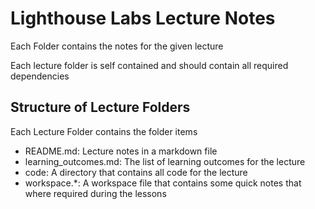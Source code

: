 # Lighthouse Labs Lecture Notes

Each Folder contains the notes for the given lecture

Each lecture folder is self contained and should contain all required dependencies

## Structure of Lecture Folders

Each Lecture Folder contains the folder items

* README.md: Lecture notes in a markdown file
* learning_outcomes.md: The list of learning outcomes for the lecture
* code: A directory that contains all code for the lecture
* workspace.*: A workspace file that contains some quick notes that where required during the lessons


